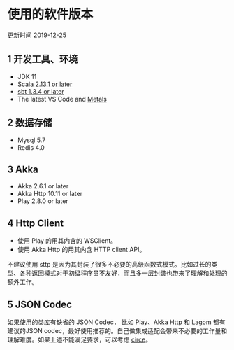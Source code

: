 # 使用的软件版本

更新时间 2019-12-25

## 1 开发工具、环境

- JDK 11
- [Scala 2.13.1 or later](https://www.Scala-lang.org/download/)
- [sbt 1.3.4 or later](https://www.scala-sbt.org/1.x/docs/)
- The latest VS Code and [Metals](https://scalameta.org/metals/docs/editors/vscode.html)

## 2 数据存储

- Mysql 5.7
- Redis 4.0

## 3 Akka

- Akka 2.6.1 or later
- Akka Http 10.11 or later
- Play 2.8.0 or later

## 4 Http Client

- 使用 Play 的用其内含的 WSClient。
- 使用 Akka Http 的用其内含 HTTP client API。

不建议使用 sttp 是因为其封装了很多不必要的高级函数式模式。比如过长的类型、各种返回模式对于初级程序员不友好，而且多一层封装也带来了理解和处理的额外工作。

## 5 JSON Codec

如果使用的类库有缺省的 JSON Codec， 比如 Play、Akka Http 和 Lagom 都有建议的JSON codec，最好使用推荐的。自己做集成适配会带来不必要的工作量和理解难度。如果上述不能满足要求，可以考虑 [circe](https://circe.github.io/circe/)。
